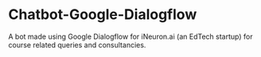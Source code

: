 # Chatbot-Google-Dialogflow
A bot made using Google Dialogflow for iNeuron.ai (an EdTech startup) for course related queries and consultancies.
